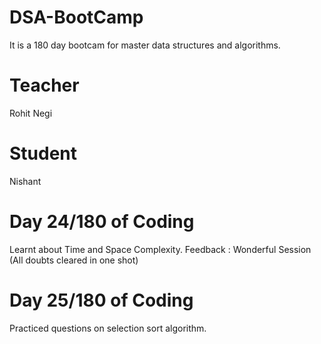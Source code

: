 # DSA-BootCamp
It is a 180 day bootcam for master data structures and algorithms.

# Teacher 
Rohit Negi

# Student
Nishant

# Day 24/180 of Coding

Learnt about Time and Space Complexity.
Feedback : Wonderful Session (All doubts cleared in one shot)

# Day 25/180 of Coding

Practiced questions on selection sort algorithm.

